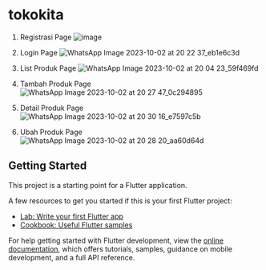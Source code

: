 # tokokita

1. Registrasi Page
   ![image](https://github.com/AyuAnjar/ppm_tugas4/assets/102272367/f9d97bc5-727d-42c6-b8cf-47a14c3341c9)

2. Login Page
  ![WhatsApp Image 2023-10-02 at 20 22 37_eb1e6c3d](https://github.com/AyuAnjar/ppm_tugas4/assets/102272367/d1d11142-e62a-4283-95e9-2763053012cc)

3. List Produk Page
   ![WhatsApp Image 2023-10-02 at 20 04 23_59f469fd](https://github.com/AyuAnjar/ppm_tugas4/assets/102272367/d3d3fc9f-7060-4b81-8b63-6ff890acdc8f)

4. Tambah Produk Page
   ![WhatsApp Image 2023-10-02 at 20 27 47_0c294895](https://github.com/AyuAnjar/ppm_tugas4/assets/102272367/d24ff7cf-9b32-44b3-9755-869bff437306)

5. Detail Produk Page
   ![WhatsApp Image 2023-10-02 at 20 30 16_e7597c5b](https://github.com/AyuAnjar/ppm_tugas4/assets/102272367/fd97b74b-e04d-4b5c-937f-702521d5d920)

6. Ubah Produk Page
   ![WhatsApp Image 2023-10-02 at 20 28 20_aa60d64d](https://github.com/AyuAnjar/ppm_tugas4/assets/102272367/96b3327e-5330-4167-ac57-4816d906b5b7)

## Getting Started

This project is a starting point for a Flutter application.

A few resources to get you started if this is your first Flutter project:

- [Lab: Write your first Flutter app](https://docs.flutter.dev/get-started/codelab)
- [Cookbook: Useful Flutter samples](https://docs.flutter.dev/cookbook)

For help getting started with Flutter development, view the
[online documentation](https://docs.flutter.dev/), which offers tutorials,
samples, guidance on mobile development, and a full API reference.
